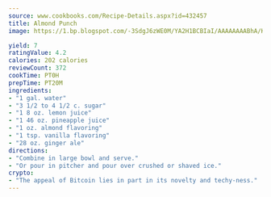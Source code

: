 ```yaml
---
source: www.cookbooks.com/Recipe-Details.aspx?id=432457
title: Almond Punch
image: https://1.bp.blogspot.com/-3SdgJ6zWE0M/YA2H1BCBIaI/AAAAAAAABhA/KLu9yTsYBMkJQudB_uFGwTypBtmTiBfZgCLcBGAsYHQ/s320/4.png

yield: 7
ratingValue: 4.2
calories: 202 calories
reviewCount: 372
cookTime: PT0H
prepTime: PT20M
ingredients:
- "1 gal. water"
- "3 1/2 to 4 1/2 c. sugar"
- "1 8 oz. lemon juice"
- "1 46 oz. pineapple juice"
- "1 oz. almond flavoring"
- "1 tsp. vanilla flavoring"
- "28 oz. ginger ale"
directions:
- "Combine in large bowl and serve."
- "Or pour in pitcher and pour over crushed or shaved ice."
crypto:
- "The appeal of Bitcoin lies in part in its novelty and techy-ness."
---
```

